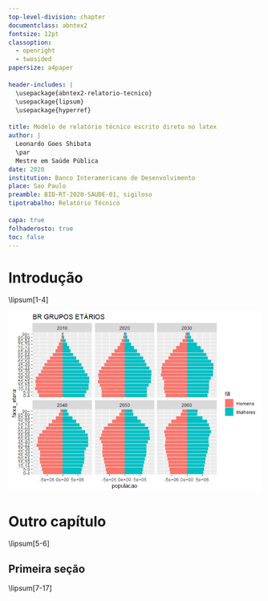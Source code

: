 ```yaml
---
top-level-division: chapter
documentclass: abntex2
fontsize: 12pt
classoption:
  - openright
  - twosided
papersize: a4paper

header-includes: |
  \usepackage{abntex2-relatorio-tecnico}
  \usepackage{lipsum}
  \usepackage{hyperref}

title: Modelo de relatório técnico escrito direto no latex
author: |
  Leonardo Goes Shibata
  \par
  Mestre em Saúde Pública
date: 2020
institution: Banco Interamericano de Desenvolvimento
place: Sao Paulo
preamble: BID-RT-2020-SAUDE-01, sigiloso
tipotrabalho: Relatório Técnico

capa: true
folhaderosto: true
toc: false
---
```






# Introdução

\lipsum[1-4]

![Pirâmide etária](plot-1.png)



# Outro capítulo

\lipsum[5-6]

## Primeira seção

\lipsum[7-17]

